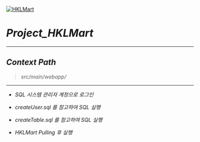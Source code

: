[![HKLMart](https://user-images.githubusercontent.com/71188307/101260354-9628fc80-3772-11eb-99fc-8ce0923dca57.png)](https://github.com/jrdev4102/Project_HKL)
# ***Project_HKLMart***

---

## *Context Path*
> *src/main/webapp/*

---

+ *SQL 시스템 관리자 계정으로 로그인*

+ *createUser.sql 를 참고하여 SQL 실행*

+ *createTable.sql 를 참고하여 SQL 실행*

+ *HKLMart Pulling 후 실행*


